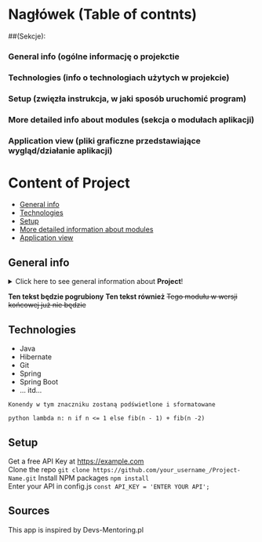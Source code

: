 # Nagłówek (Table of contnts)

##(Sekcje):

### General info (ogólne informację o projekctie
### Technologies (info o technologiach użytych w projekcie)

### Setup (zwięzła instrukcja, w jaki sposób uruchomić program)

### More detailed info about modules (sekcja o modułach aplikacji)

### Application view (pliki graficzne przedstawiające wygląd/działanie aplikacji)




# Content of Project
* [General info](#general-info)
* [Technologies](#technologies)
* [Setup](#setup)
* [More detailed information about modules](#more-detailed-information-about-modules)
* [Application view](#application-view)



## General info
<details>
<summary>Click here to see general information about <b>Project</b>!</summary>
<b>Lorem ipsum</b>. Lorem ipsum dolor sit amet. Est explicabo dolore eum delectus ipsum et enim voluptatem id galisum corporis qui maiores asperiores ea dolor praesentium. Est architecto obcaecati et animi maiores id rerum voluptatem et eaque animi qui laudantium neque ut esse dolore.
</details>

**Ten tekst będzie pogrubiony**
__Ten tekst również__
~~Tego modułu w wersji końcowej już nie będzie~~

## Technologies
<ul>
<li>Java</li>
<li>Hibernate</li>
<li>Git</li>
<li>Spring</li>
<li>Spring Boot</li>
<li> ... itd...</li>
</ul>

```commandline
Konendy w tym znaczniku zostaną podświetlone i sformatowane
```

```python lambda n: n if n <= 1 else fib(n - 1) + fib(n -2)```

## Setup
Get a free API Key at https://example.com <br/>
Clone the repo
```git clone https://github.com/your_username_/Project-Name.git```
Install NPM packages ```npm install```<br/>
Enter your API in config.js ```const API_KEY = 'ENTER YOUR API';```

## Sources
This app is inspired by Devs-Mentoring.pl



